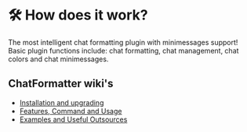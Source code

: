 # 🛠️ How does it work?

The most intelligent chat formatting plugin with minimessages support!
Basic plugin functions include: chat formatting, chat management, chat colors and chat minimessages.

## ChatFormatter wiki's
* [Installation and upgrading](installation.md)
* [Features, Command and Usage](features.md)
* [Examples and Useful Outsources](examples.md)




